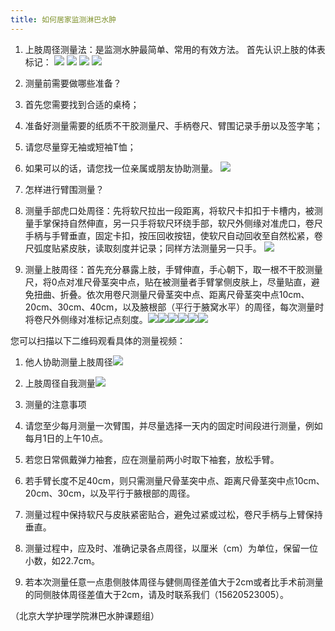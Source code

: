 ```yaml
---
title: 如何居家监测淋巴水肿
---
```


1. 上肢周径测量法：是监测水肿最简单、常用的有效方法。
首先认识上肢的体表标记： 
![](/images/2/2-1.jpg)
![](/images/2/2-2.jpg)
![](/images/2/2-3.jpg)
![](/images/2/2-4.jpg)

2. 测量前需要做哪些准备？
  1. 首先您需要找到合适的桌椅；
  2. 准备好测量需要的纸质不干胶测量尺、手柄卷尺、臂围记录手册以及签字笔；
  3. 请您尽量穿无袖或短袖T恤；
  4. 如果可以的话，请您找一位亲属或朋友协助测量。
![](/images/2/2-5.jpg)

3. 怎样进行臂围测量？
  1. 测量手部虎口处周径：先将软尺拉出一段距离，将软尺卡扣扣于卡槽内，被测量手掌保持自然伸直，另一只手将软尺环绕手部，软尺外侧缘对准虎口，卷尺手柄与手臂垂直，固定卡扣，按压回收按钮，使软尺自动回收至自然松紧，卷尺弧度贴紧皮肤，读取刻度并记录；同样方法测量另一只手。 ![](/images/2/2-6.png)
  2. 测量上肢周径：首先充分暴露上肢，手臂伸直，手心朝下，取一根不干胶测量尺，将0点对准尺骨茎突中点，贴在被测量者手臂掌侧皮肤上，尽量贴直，避免扭曲、折叠。依次用卷尺测量尺骨茎突中点、距离尺骨茎突中点10cm、20cm、30cm、40cm，以及腋根部（平行于腋窝水平）的周径，每次测量时将卷尺外侧缘对准标记点刻度。![](/images/2/2-7.png)![](/images/2/2-8.png)![](/images/2/2-9.png)![](/images/2/2-10.png)![](/images/2/2-11.png)![](/images/2/2-12.png)

您可以扫描以下二维码观看具体的测量视频：
  1. 他人协助测量上肢周径![](/images/2/2-13.png)
  2. 上肢周径自我测量![](/images/2/2-14.png)

4. 测量的注意事项
  1. 请您至少每月测量一次臂围，并尽量选择一天内的固定时间段进行测量，例如每月1日的上午10点。
  2. 若您日常佩戴弹力袖套，应在测量前两小时取下袖套，放松手臂。
  3. 若手臂长度不足40cm，则只需测量尺骨茎突中点、距离尺骨茎突中点10cm、20cm、30cm，以及平行于腋根部的周径。
  4. 测量过程中保持软尺与皮肤紧密贴合，避免过紧或过松，卷尺手柄与上臂保持垂直。
  5. 测量过程中，应及时、准确记录各点周径，以厘米（cm）为单位，保留一位小数，如22.7cm。
  6. 若本次测量任意一点患侧肢体周径与健侧周径差值大于2cm或者比手术前测量的同侧肢体周径差值大于2cm，请及时联系我们（15620523005）。

（北京大学护理学院淋巴水肿课题组）